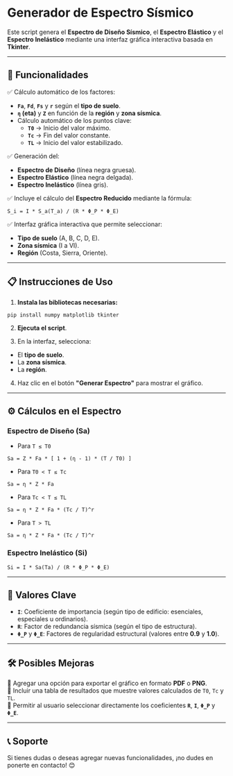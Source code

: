 # Generador de Espectro Sísmico

Este script genera el **Espectro de Diseño Sísmico**, el **Espectro Elástico** y el **Espectro Inelástico** mediante una interfaz gráfica interactiva basada en **Tkinter**.

---

## 🚀 Funcionalidades

✅ Cálculo automático de los factores:
- **`Fa`**, **`Fd`**, **`Fs`** y **`r`** según el **tipo de suelo**.
- **`η` (eta)** y **`Z`** en función de la **región** y **zona sísmica**.
- Cálculo automático de los puntos clave:
  - **`T0`** → Inicio del valor máximo.
  - **`Tc`** → Fin del valor constante.
  - **`TL`** → Inicio del valor estabilizado.

✅ Generación del:
- **Espectro de Diseño** (línea negra gruesa).
- **Espectro Elástico** (línea negra delgada).
- **Espectro Inelástico** (línea gris).

✅ Incluye el cálculo del **Espectro Reducido** mediante la fórmula:
```
S_i = I * S_a(T_a) / (R * Φ_P * Φ_E)
```

✅ Interfaz gráfica interactiva que permite seleccionar:
- **Tipo de suelo** (A, B, C, D, E).
- **Zona sísmica** (I a VI).
- **Región** (Costa, Sierra, Oriente).

---

## 📋 Instrucciones de Uso

1. **Instala las bibliotecas necesarias:**
```
pip install numpy matplotlib tkinter
```

2. **Ejecuta el script**.

3. En la interfaz, selecciona:
- El **tipo de suelo**.
- La **zona sísmica**.
- La **región**.

4. Haz clic en el botón **"Generar Espectro"** para mostrar el gráfico.

---

## ⚙️ Cálculos en el Espectro

### **Espectro de Diseño (Sa)**
- Para `T ≤ T0`
```
Sa = Z * Fa * [ 1 + (η - 1) * (T / T0) ]
```

- Para `T0 < T ≤ Tc`
```
Sa = η * Z * Fa
```

- Para `Tc < T ≤ TL`
```
Sa = η * Z * Fa * (Tc / T)^r
```

- Para `T > TL`
```
Sa = η * Z * Fa * (Tc / T)^r
```

### **Espectro Inelástico (Si)**
```
Si = I * Sa(Ta) / (R * Φ_P * Φ_E)
```

---

## 📌 Valores Clave

- **`I`**: Coeficiente de importancia (según tipo de edificio: esenciales, especiales u ordinarios).
- **`R`**: Factor de redundancia sísmica (según el tipo de estructura).
- **`Φ_P`** y **`Φ_E`**: Factores de regularidad estructural (valores entre **0.9** y **1.0**).

---

## 🛠️ Posibles Mejoras

🔹 Agregar una opción para exportar el gráfico en formato **PDF** o **PNG**.  
🔹 Incluir una tabla de resultados que muestre valores calculados de `T0`, `Tc` y `TL`.  
🔹 Permitir al usuario seleccionar directamente los coeficientes **`R`**, **`I`**, **`Φ_P`** y **`Φ_E`**.  

---

## 📞 Soporte
Si tienes dudas o deseas agregar nuevas funcionalidades, ¡no dudes en ponerte en contacto! 😊
